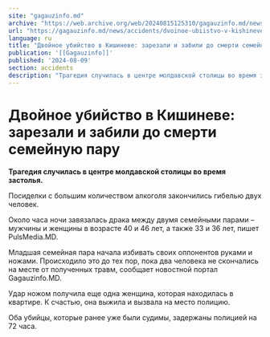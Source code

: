 ```yaml
---
site: "gagauzinfo.md"
archive: "https://web.archive.org/web/20240815125310/gagauzinfo.md/news/accidents/dvoinoe-ubiistvo-v-kishineve-zarezali-i-zabili-do-smerti-semeinuyu-paru"
url: "https://gagauzinfo.md/news/accidents/dvoinoe-ubiistvo-v-kishineve-zarezali-i-zabili-do-smerti-semeinuyu-paru"
language: ru
title: "Двойное убийство в Кишиневе: зарезали и забили до смерти семейную пару"
publication: '[[Gagauzinfo]]'
published: '2024-08-09'
section: accidents
description: "Трагедия случилась в центре молдавской столицы во время застолья."
---
```


# Двойное убийство в Кишиневе: зарезали и забили до смерти семейную пару

**Трагедия случилась в центре молдавской столицы во время застолья.**

Посиделки с большим количеством алкоголя закончились гибелью двух человек.

Около часа ночи завязалась драка между двумя семейными парами – мужчины и женщины в возрасте 40 и 46 лет, а также 33 и 36 лет, пишет PulsMedia.MD.

Младшая семейная пара начала избивать своих оппонентов руками и ножами. Происходило это до тех пор, пока два человека не скончались на месте от полученных травм, сообщает новостной портал Gagauzinfo.MD.

Удар ножом получила еще одна женщина, которая находилась в квартире. К счастью, она выжила и вызвала на место полицию.

Оба убийцы, которые ранее уже были судимы, задержаны полицией на 72 часа.